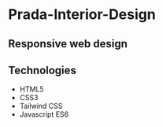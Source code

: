 # Prada-Interior-Design

## Responsive web design
## Technologies
 - HTML5
 - CSS3
 - Tailwind CSS
 - Javascript ES6
